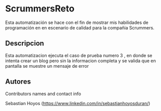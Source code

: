 # ScrummersReto
Esta automatización se hace con el fin de mostrar mis habilidades de programación en en escenario de calidad para la compañia Scrummers.

## Descripcion

Esta automatizacion ejecuta el caso de prueba numero 3 , en donde se intenta crear un blog pero sin la informacion completa y se valida que en pantalla se muestre un mensaje de error


## Autores

Contributors names and contact info

Sebastian Hoyos 
(https://www.linkedin.com/in/sebastianhoyosduran/)
